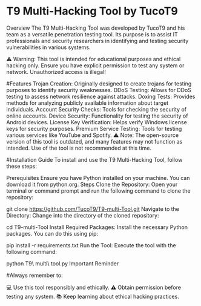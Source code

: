 # T9 Multi-Hacking Tool by TucoT9


Overview
The T9 Multi-Hacking Tool was developed by TucoT9 and his team as a versatile penetration testing tool. Its purpose is to assist IT professionals and security researchers in identifying and testing security vulnerabilities in various systems.

⚠️ Warning: This tool is intended for educational purposes and ethical hacking only. Ensure you have explicit permission to test any system or network. Unauthorized access is illegal!

#Features
Trojan Creation: Originally designed to create trojans for testing purposes to identify security weaknesses.
DDoS Testing: Allows for DDoS testing to assess network resilience against attacks.
Doxing Tests: Provides methods for analyzing publicly available information about target individuals.
Account Security Checks: Tools for checking the security of online accounts.
Device Security: Functionality for testing the security of Android devices.
License Key Verification: Helps verify Windows license keys for security purposes.
Premium Service Testing: Tools for testing various services like YouTube and Spotify.
⚠️ Note: The open-source version of this tool is outdated, and many features may not function as intended. Use of the tool is not recommended at this time.

#Installation Guide
To install and use the T9 Multi-Hacking Tool, follow these steps:

Prerequisites
Ensure you have Python installed on your machine. You can download it from python.org.
Steps
Clone the Repository: Open your terminal or command prompt and run the following command to clone the repository:

git clone https://github.com/TucoT9/T9-multi-Tool.git
Navigate to the Directory: Change into the directory of the cloned repository:

cd T9-multi-Tool
Install Required Packages: Install the necessary Python packages. You can do this using pip:


pip install -r requirements.txt
Run the Tool: Execute the tool with the following command:

python T9\ multi\ tool.py
Important Reminder

#Always remember to:

💻 Use this tool responsibly and ethically.
⚠️ Obtain permission before testing any system.
📚 Keep learning about ethical hacking practices.
